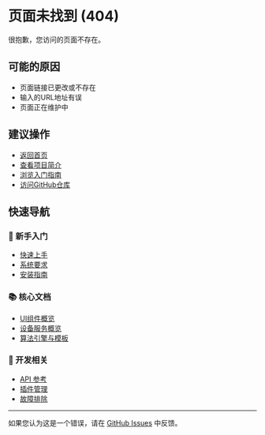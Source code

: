 # 页面未找到 (404)

很抱歉，您访问的页面不存在。

## 可能的原因

- 页面链接已更改或不存在
- 输入的URL地址有误
- 页面正在维护中

## 建议操作

- [返回首页](/)
- [查看项目简介](introduction/简介)
- [浏览入门指南](getting-started/入门指南)
- [访问GitHub仓库](https://github.com/xincheng213618/scgd_general_wpf)

## 快速导航

### 🚀 新手入门
- [快速上手](getting-started/quick-start/快速上手)
- [系统要求](getting-started/prerequisites/系统要求)
- [安装指南](getting-started/installation/安装_ColorVision)

### 📚 核心文档
- [UI组件概览](ui-components/UI组件概览)
- [设备服务概览](device-management/device-services-overview/设备服务概览)
- [算法引擎与模板](algorithm-engine-templates/算法引擎与模板)

### 🔧 开发相关
- [API 参考](developer-guide/api-reference/API_参考)
- [插件管理](plugins/plugin-management/插件管理)
- [故障排除](troubleshooting/故障排除)

---

如果您认为这是一个错误，请在 [GitHub Issues](https://github.com/xincheng213618/scgd_general_wpf/issues) 中反馈。